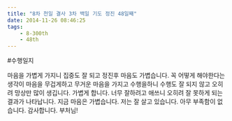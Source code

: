 ```yaml
---
title: "8차 천일 결사 3차 백일 기도 정진 48일째"
date: 2014-11-26 08:46:25
tags:
    - 8-300th
    - 48th
---
```


#수행일지

마음을 가볍게 가지니 집중도 잘 되고 정진후 마음도 가볍습니다. 꼭 어떻게 해야한다는 생각이 마음을 무겁게하고 무거운 마음을 가지고 수행을하니 수행도 잘 되지 않고 오히려 망상만 많이 생깁니다. 가볍게 합니다. 너무 잘하려고 애쓰니 오히려 잘 못하게 되는 결과가 나타납니다. 지금 마음은 가볍습니다. 저는 잘 살고 있습니다. 아무 부족함이 없습니다. 감사합니다. 부처님!
